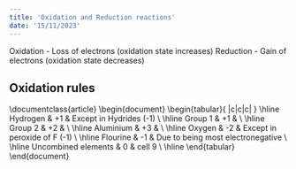 ```yaml
---
title: 'Oxidation and Reduction reactions'
date: '15/11/2023'
---
```


Oxidation - Loss of electrons (oxidation state increases)
Reduction - Gain of electrons (oxidation state decreases)

## Oxidation rules

\documentclass{article}
\begin{document}
	\begin{tabular}{ |c|c|c| }
		\hline
		Hydrogen            & +1 & Except in Hydrides (-1)           \\
		\hline
		Group 1             & +1 &                                   \\
		\hline
		Group 2             & +2 &                                   \\
		\hline
		Aluminium           & +3 &                                   \\
		\hline
		Oxygen              & -2 & Except in peroxide of F (-1)      \\
		\hline
		Flourine            & -1 & Due to being most electronegative \\
		\hline
		Uncombined elements & 0  & cell 9                            \\
		\hline
	\end{tabular}
\end{document}
